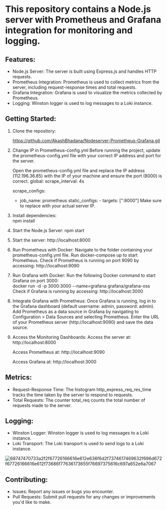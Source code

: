 # This repository contains a Node.js server with Prometheus and Grafana integration for monitoring and logging.

## Features:

- Node.js Server: The server is built using Express.js and handles HTTP requests.
- Prometheus Integration: Prometheus is used to collect metrics from the server, including request-response times and total requests.
- Grafana Integration: Grafana is used to visualize the metrics collected by Prometheus.
- Logging: Winston logger is used to log messages to a Loki instance.

## Getting Started:
1. Clone the repository:
   
   https://github.com/AkashBhadana/Nodeserver-Prometheus-Grafana.git
2. Change IP in Prometheus-config.yml
   Before running the project, update the prometheus-config.yml file with your correct IP address and port for the server.

   Open the prometheus-config.yml file and replace the IP address (112.196.36.85) with the IP of your machine and ensure the port (8000) is correct.
   global:
  scrape_interval: 4s

   scrape_configs:
     - job_name: prometheus
          static_configs:
            - targets: ["<your-ip>:8000"]
   Make sure to replace <your-ip> with your actual server IP.

3. Install dependencies:  
   npm install

4. Start the Node.js Server:
   npm start

5. Start the server: http://localhost:8000

6. Run Prometheus with Docker:
   Navigate to the folder containing your prometheus-config.yml file.
   Run docker-compose up to start Prometheus.
   Check if Prometheus is running on port 9090 by accessing:
   http://localhost:9090

7. Run Grafana with Docker:
   Run the following Docker command to start Grafana on port 3000:   
   docker run -d -p 3000:3000 --name=grafana grafana/grafana-oss
   Check if Grafana is running by accessing:
   http://localhost:3000

8. Integrate Grafana with Prometheus:
   Once Grafana is running, log in to the Grafana dashboard (default username: admin, password: admin).
   Add Prometheus as a data source in Grafana by navigating to Configuration > Data Sources and selecting Prometheus.
   Enter the URL of your Prometheus server (http://localhost:9090) and save the data source.

9. Access the Monitoring Dashboards:
   Access the server at:
   http://localhost:8000

   Access Prometheus at:
   http://localhost:9090

   Access Grafana at:
   http://localhost:3000

## Metrics:
- Request-Response Time: The histogram http_express_req_res_time tracks the time taken by the server to respond to requests.
- Total Requests: The counter total_req counts the total number of requests made to the server.

## Logging:
- Winston Logger: Winston logger is used to log messages to a Loki instance.
- Loki Transport: The Loki transport is used to send logs to a Loki instance.

![68747470733a2f2f67726166616e612e636f6d2f7374617469632f696d672f67726166616e612f73686f77636173655f76697375616c697a652e6a7067](https://github.com/AkashBhadana/Nodeserver-Prometheus-Grafana/assets/129368922/4c2ff718-0190-448b-aaf0-baeedab2c4a7)

## Contributing:
- Issues: Report any issues or bugs you encounter.
- Pull Requests: Submit pull requests for any changes or improvements you'd like to make.
   
